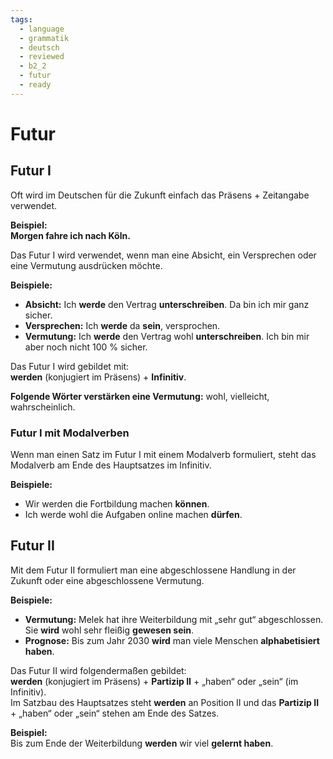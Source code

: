 ```yaml
---
tags:
  - language
  - grammatik
  - deutsch
  - reviewed
  - b2_2
  - futur
  - ready
---
```


# Futur

## Futur I

Oft wird im Deutschen für die Zukunft einfach das Präsens + Zeitangabe verwendet.  
  
__Beispiel:__  
__Morgen fahre ich nach Köln.__  
  
Das Futur I wird verwendet, wenn man eine Absicht, ein Versprechen oder eine Vermutung ausdrücken möchte.  
  
__Beispiele:__

- __Absicht:__ Ich __werde__ den Vertrag __unterschreiben__. Da bin ich mir ganz sicher.
- __Versprechen:__ Ich __werde__ da __sein__, versprochen.
- __Vermutung:__ Ich __werde__ den Vertrag wohl __unterschreiben__. Ich bin mir aber noch nicht 100 % sicher.
  
Das Futur I wird gebildet mit:  
__werden__ (konjugiert im Präsens) + __Infinitiv__.

__Folgende Wörter verstärken eine Vermutung:__ wohl, vielleicht, wahrscheinlich.

### Futur I mit Modalverben

Wenn man einen Satz im Futur I mit einem Modalverb formuliert, steht das Modalverb am Ende des Hauptsatzes im Infinitiv.  
  
__Beispiele:__  

- Wir werden die Fortbildung machen __können__.  
- Ich werde wohl die Aufgaben online machen __dürfen__.

## Futur II

Mit dem Futur II formuliert man eine abgeschlossene Handlung in der Zukunft oder eine abgeschlossene Vermutung.  
  
__Beispiele:__

- __Vermutung:__ Melek hat ihre Weiterbildung mit „sehr gut“ abgeschlossen. Sie __wird__ wohl sehr fleißig __gewesen sein__.
- __Prognose:__ Bis zum Jahr 2030 __wird__ man viele Menschen __alphabetisiert haben__.
  
Das Futur II wird folgendermaßen gebildet:  
__werden__ (konjugiert im Präsens) + __Partizip II__ + „haben“ oder „sein“ (im Infinitiv).  
Im Satzbau des Hauptsatzes steht __werden__ an Position II und das __Partizip II__ + „haben“ oder „sein“ stehen am Ende des Satzes.
  
__Beispiel:__  
Bis zum Ende der Weiterbildung __werden__ wir viel __gelernt haben__.
